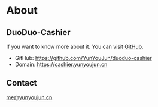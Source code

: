 # About

## DuoDuo-Cashier

If you want to know more about it. You can visit [GitHub](https://github.com/YunYouJun/duoduo-cashier).

- GitHub: <https://github.com/YunYouJun/duoduo-cashier>
- Domain: <https://cashier.yunyoujun.cn>

## Contact

<me@yunyoujun.cn>